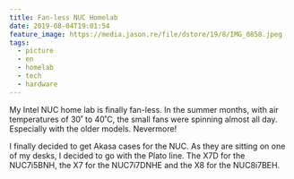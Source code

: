 ```yaml
---
title: Fan-less NUC Homelab
date: 2019-08-04T19:01:54
feature_image: https://media.jason.re/file/dstore/19/8/IMG_0858.jpeg
tags:
  - picture
  - en
  - homelab
  - tech
  - hardware
---
```


My Intel NUC home lab is finally fan-less. In the summer months, with air temperatures of 30˚ to 40˚C, the small fans were spinning almost all day. Especially with the older models. Nevermore!

I finally decided to get Akasa cases for the NUC. As they are sitting on one of my desks, I decided to go with the Plato line. The X7D for the NUC7i5BNH, the X7 for the NUC7i7DNHE and the X8 for the NUC8i7BEH.
